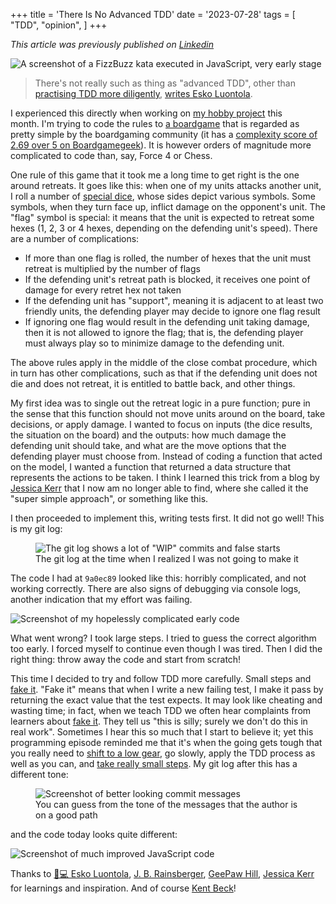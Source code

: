 +++
title = 'There Is No Advanced TDD'
date = '2023-07-28'
tags = [
    "TDD",
    "opinion",
]
+++

*This article was previously published on [Linkedin](https://www.linkedin.com/pulse/advanced-tdd-matteo-vaccari/ "There is no advanced TDD")*

![A screenshot of a FizzBuzz kata executed in JavaScript, very early stage](https://media.licdn.com/dms/image/D4D12AQFAVlkI-KVeIA/article-cover_image-shrink_720_1280/0/1690530970273?e=1715212800&v=beta&t=eMBDJeS83E-WrnRxPJRRH6VjaOhgLV7R70xBkq7OCzI)


> There's not really such as thing as "advanced TDD", other than  [practising TDD more diligently](https://blog.thecodewhisperer.com/permalink/the-myth-of-advanced-tdd),  [writes Esko Luontola](https://tdd.mooc.fi/5-advanced).

I experienced this directly when working on  [my hobby project](https://github.com/xpmatteo/auto-cca)  this month. I'm trying to code the rules to  [a boardgame](https://www.commandsandcolors.net/ancients/)  that is regarded as pretty simple by the boardgaming community (it has a  [complexity score of 2.69 over 5 on Boardgamegeek](https://boardgamegeek.com/boardgame/14105/commands-colors-ancients)). It is however orders of magnitude more complicated to code than, say, Force 4 or Chess.

One rule of this game that it took me a long time to get right is the one around retreats. It goes like this: when one of my units attacks another unit, I roll a number of  [special dice](https://www.gmtgames.com/p-1047-commands-colors-napoleonics-custom-dice.aspx), whose sides depict various symbols. Some symbols, when they turn face up, inflict damage on the opponent's unit. The "flag" symbol is special: it means that the unit is expected to retreat some hexes (1, 2, 3 or 4 hexes, depending on the defending unit's speed). There are a number of complications:

-   If more than one flag is rolled, the number of hexes that the unit must retreat is multiplied by the number of flags
-   If the defending unit's retreat path is blocked, it receives one point of damage for every retret hex not taken
-   If the defending unit has "support", meaning it is adjacent to at least two friendly units, the defending player may decide to ignore one flag result
-   If ignoring one flag would result in the defending unit taking damage, then it is not allowed to ignore the flag; that is, the defending player must always play so to minimize damage to the defending unit.

The above rules apply in the middle of the  close combat  procedure, which in turn has other complications, such as that if the defending unit does not die and does not retreat, it is entitled to  battle back, and other things.

My first idea was to single out the retreat logic in a pure function; pure in the sense that this function should not move units around on the board, take decisions, or apply damage. I wanted to focus on inputs (the dice results, the situation on the board) and the outputs: how much damage the defending unit should take, and what are the move options that the defending player must choose from. Instead of coding a function that acted on the model, I wanted a function that returned  a data structure that represents the actions to be taken. I think I learned this trick from a blog by  [Jessica Kerr](https://www.linkedin.com/in/jessicakerr/)  that I now am no longer able to find, where she called it the "super simple approach", or something like this.

I then proceeded to implement this, writing tests first. It did not go well! This is my git log:

<figure>
  <img src="https://media.licdn.com/dms/image/D4D12AQFcmF8BITHBNg/article-inline_image-shrink_1500_2232/0/1690529888292?e=1715212800&v=beta&t=kh0x3BmQST1tEhhjdQm_3-9fQKLYhNQ9YxMdxxGQ2yo" alt='The git log shows a lot of "WIP" commits and false starts'>

  <figcaption>The git log at the time when I realized I was not going to make it</figcaption>
</figure>

The code I had at `9a0ec89` looked like this: horribly complicated, and not working correctly. There are also signs of debugging via console logs, another indication that my effort was failing.

![Screenshot of my hopelessly complicated early code](https://media.licdn.com/dms/image/D4D12AQH3l_yT7mzseQ/article-inline_image-shrink_1000_1488/0/1690530024949?e=1715212800&v=beta&t=EcQ5U9XVJsOHcNIig4k1Ob6qCDr1xVRikiikw1C_2k8)

What went wrong? I took large steps. I tried to guess the correct algorithm too early. I forced myself to continue even though I was tired. Then I did the right thing: throw away the code and start from scratch!

This time I decided to try and follow TDD more carefully. Small steps and  [fake&nbsp;it](https://wiki.c2.com/?FakeIt). "Fake&nbsp;it" means that when I write a new failing test, I make it pass by returning the exact value that the test expects. It may look like cheating and wasting time; in fact, when we teach TDD we often hear complaints from learners about  [fake&nbsp;it](https://wiki.c2.com/?FakeIt). They tell us "this is silly; surely we don't do this in real work". Sometimes I hear this so much that I start to believe it; yet this programming episode reminded me that it's when the going gets tough that you really need to  [shift to a low gear](https://www.tddbuddy.com/references/tdd-gears.html), go slowly, apply the TDD process as well as you can, and  [take really small steps](https://www.geepawhill.org/2021/09/29/many-more-much-smaller-steps-first-sketch/). My git log after this has a different tone:

<figure>
  <img src="https://media.licdn.com/dms/image/D4D12AQFXbHjETuAAgw/article-inline_image-shrink_1500_2232/0/1690530196250?e=1715212800&v=beta&t=JcA2kgoUUiQQsynAHVTlNnTGHZ7jogtLJQlKX5nLXR8"
  alt="Screenshot of better looking commit messages">
  <figcaption>You can guess from the tone of the messages that the author is on a good path</figcaption>
</figure>

and the code today looks quite different:

![Screenshot of much improved JavaScript code](https://media.licdn.com/dms/image/D4D12AQHxtgh7So7l0g/article-inline_image-shrink_1000_1488/0/1690530303626?e=1715212800&v=beta&t=sWusV4HyoEHrDL6JB3-hPLEqj7Q5rQkE5y5_xim3_pA)

Thanks to  [👨💻 Esko Luontola](https://www.linkedin.com/in/eskoluontola/),  [J. B. Rainsberger](https://www.linkedin.com/in/jbrains/),  [GeePaw Hill](https://www.linkedin.com/in/geepawhill/),  [Jessica Kerr](https://www.linkedin.com/in/jessicakerr/)  for learnings and inspiration. And of course  [Kent Beck](https://www.linkedin.com/in/kentbeck/)!